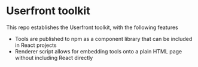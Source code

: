 # Userfront toolkit

This repo establishes the Userfront toolkit, with the following features

- Tools are published to npm as a component library that can be included in React projects
- Renderer script allows for embedding tools onto a plain HTML page without including React directly
